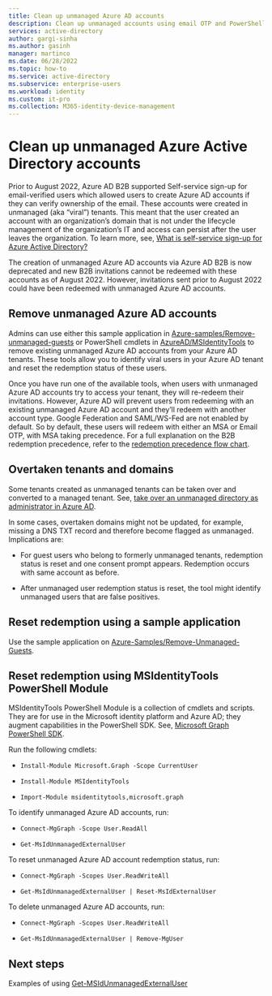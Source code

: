 ```yaml
---
title: Clean up unmanaged Azure AD accounts
description: Clean up unmanaged accounts using email OTP and PowerShell modules in Azure Active Directory
services: active-directory 
author: gargi-sinha
ms.author: gasinh
manager: martinco
ms.date: 06/28/2022
ms.topic: how-to
ms.service: active-directory
ms.subservice: enterprise-users
ms.workload: identity
ms.custom: it-pro
ms.collection: M365-identity-device-management
---
```


# Clean up unmanaged Azure Active Directory accounts

Prior to August 2022, Azure AD B2B supported Self-service sign-up for email-verified users which allowed users to create Azure AD accounts if they can verify ownership of the email. These accounts were created in unmanaged (aka “viral”) tenants. This meant that the user created an account with an organization’s domain that is not under the lifecycle management of the organization’s IT and access can persist after the user leaves the organization. To learn more, see, [What is self-service sign-up for Azure Active Directory?](./directory-self-service-signup.md)

The creation of unmanaged Azure AD accounts via Azure AD B2B is now deprecated and new B2B invitations cannot be redeemed with these accounts as of August 2022. However, invitations sent prior to August 2022 could have been redeemed with unmanaged Azure AD accounts. 

## Remove unmanaged Azure AD accounts

Admins can use either this sample application in [Azure-samples/Remove-unmanaged-guests](https://github.com/Azure-Samples/Remove-Unmanaged-Guests) or PowerShell cmdlets in [AzureAD/MSIdentityTools](https://github.com/AzureAD/MSIdentityTools/wiki/) to remove existing unmanaged Azure AD accounts from your Azure AD tenants. These tools allow you to identify viral users in your Azure AD tenant and reset the redemption status of these users.  

Once you have run one of the available tools, when users with unmanaged Azure AD accounts try to access your tenant, they will re-redeem their invitations. However, Azure AD will prevent users from redeeming with an existing unmanaged Azure AD account and they’ll redeem with another account type. Google Federation and SAML/WS-Fed are not enabled by default. So by default, these users will redeem with either an MSA or Email OTP, with MSA taking precedence. For a full explanation on the B2B redemption precedence, refer to the [redemption precedence flow chart](../external-identities/redemption-experience.md#invitation-redemption-flow).

## Overtaken tenants and domains

Some tenants created as unmanaged tenants can be taken over and
converted to a managed tenant. See, [take over an unmanaged directory as
administrator in Azure AD](./domains-admin-takeover.md).

In some cases, overtaken domains might not be updated, for example, missing a DNS TXT record and therefore become flagged as unmanaged. Implications are:

- For guest users who belong to formerly unmanaged tenants, redemption status is reset and one consent prompt appears. Redemption occurs with same account as before.

- After unmanaged user redemption status is reset, the tool might identify unmanaged users that are false positives.

## Reset redemption using a sample application

Use the sample application on
    [Azure-Samples/Remove-Unmanaged-Guests](https://github.com/Azure-Samples/Remove-Unmanaged-Guests).

## Reset redemption using MSIdentityTools PowerShell Module

MSIdentityTools PowerShell Module is a collection of cmdlets and
scripts. They are for use in the Microsoft identity platform and Azure
AD; they augment capabilities in the PowerShell SDK. See, [Microsoft
Graph PowerShell
SDK](https://github.com/microsoftgraph/msgraph-sdk-powershell).

Run the following cmdlets:

- `Install-Module Microsoft.Graph -Scope CurrentUser`

- `Install-Module MSIdentityTools`

- `Import-Module msidentitytools,microsoft.graph`

To identify unmanaged Azure AD accounts, run:

- `Connect-MgGraph -Scope User.ReadAll`

- `Get-MsIdUnmanagedExternalUser`

To reset unmanaged Azure AD account redemption status, run:

- `Connect-MgGraph -Scopes User.ReadWriteAll`

- `Get-MsIdUnmanagedExternalUser | Reset-MsIdExternalUser`

To delete unmanaged Azure AD accounts, run:

- `Connect-MgGraph -Scopes User.ReadWriteAll`

- `Get-MsIdUnmanagedExternalUser | Remove-MgUser`

## Next steps

Examples of using
[Get-MSIdUnmanagedExternalUser](https://github.com/AzureAD/MSIdentityTools/wiki/Get-MsIdUnmanagedExternalUser)
